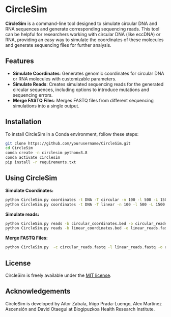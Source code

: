 # CircleSim

**CircleSim** is a command-line tool designed to simulate circular DNA and RNA sequences and generate corresponding sequencing reads. This tool can be helpful for researchers working with circular DNA (like eccDNA) or RNA, providing an easy way to simulate the coordinates of these molecules and generate sequencing files for further analysis.

## Features

- **Simulate Coordinates**: Generates genomic coordinates for circular DNA or RNA molecules with customizable parameters.
- **Simulate Reads**: Creates simulated sequencing reads for the generated circular sequences, including options to introduce mutations and sequencing errors.
- **Merge FASTQ Files**: Merges FASTQ files from different sequencing simulations into a single output.

## Installation

To install CircleSim in a Conda environment, follow these steps:

```bash
git clone https://github.com/yourusername/CircleSim.git
cd CircleSim
conda create -n circlesim python=3.8
conda activate circlesim
pip install -r requirements.txt
```

## Using CircleSim

**Simulate Coordinates:**

```bash
python CircleSim.py coordinates -t DNA -T circular -n 100 -l 500 -L 1500 -o circular_coordinates.bed
python CircleSim.py coordinates -t DNA -T linear -n 100 -l 500 -L 1500 -o linear_coordinates.bed
```

**Simulate reads:**

```bash
python CircleSim.py reads -b circular_coordinates.bed -o circular_reads.fastq
python CircleSim.py reads -b linear_coordinates.bed -o linear_reads.fastq
```

**Merge FASTQ Files:**

```bash
python CircleSim.py  -c circular_reads.fastq -l linear_reads.fastq -o reads.fastq
```

## License

CircleSim is freely available under the [MIT license](./LICENSE).

## Acknowledgements

CircleSim is developed by Aitor Zabala, Iñigo Prada-Luengo, Alex Martínez Ascensión and David Otaegui at Biogipuzkoa Health Research Institute.